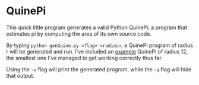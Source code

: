 # QuinePi

This quick little program generates a valid Python QuinePi; a program that estimates pi by computing the area of its own source code.

By typing `python genQuine.py <flag> <radius>`, a QuinePi program of radius r will be generated and run. I've included an [example](https://github.com/RobGeada/QuinePi/blob/master/quinePi.py) QuinePi of radius 12, the smallest one I've managed to get working correctly thus far.

Using the `-v` flag will print the generated program, while the `-q` flag will hide that output.
